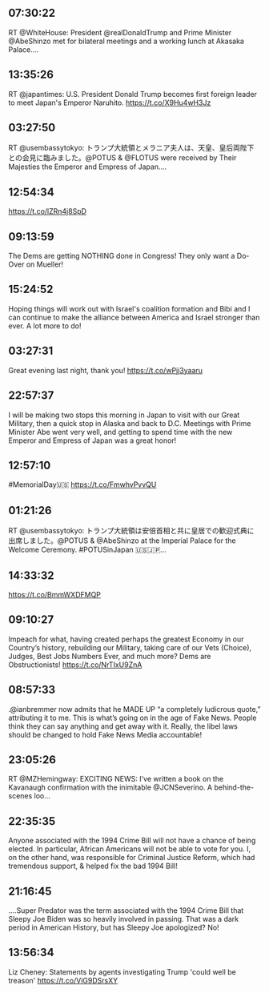 ## 07:30:22
RT @WhiteHouse: President @realDonaldTrump and Prime Minister @AbeShinzo met for bilateral meetings and a working lunch at Akasaka Palace.…
## 13:35:26
RT @japantimes: U.S. President Donald Trump becomes first foreign leader to meet Japan's Emperor Naruhito. https://t.co/X9Hu4wH3Jz
## 03:27:50
RT @usembassytokyo: トランプ大統領とメラニア夫人は、天皇、皇后両陛下との会見に臨みました。@POTUS &amp; @FLOTUS were received by Their Majesties the Emperor and Empress of Japan.…
## 12:54:34
https://t.co/lZRn4j8SpD
## 09:13:59
The Dems are getting NOTHING done in Congress! They only want a Do-Over on Mueller!
## 15:24:52
Hoping things will work out with Israel's coalition formation and Bibi and I can continue to make the alliance between America and Israel stronger than ever. A lot more to do!
## 03:27:31
Great evening last night, thank you! https://t.co/wPjj3yaaru
## 22:57:37
I will be making two stops this morning in Japan to visit with our Great Military, then a quick stop in Alaska and back to D.C. Meetings with Prime Minister Abe went very well, and getting to spend time with the new Emperor and Empress of Japan was a great honor!
## 12:57:10
#MemorialDay🇺🇸 https://t.co/FmwhvPvvQU
## 01:21:26
RT @usembassytokyo: トランプ大統領は安倍首相と共に皇居での歓迎式典に出席しました。@POTUS &amp; @AbeShinzo at the Imperial Palace for the Welcome Ceremony. #POTUSinJapan 🇺🇸🇯🇵…
## 14:33:32
https://t.co/BmmWXDFMQP
## 09:10:27
Impeach for what, having created perhaps the greatest Economy in our Country’s history, rebuilding our Military, taking care of our Vets (Choice), Judges, Best Jobs Numbers Ever, and much more? Dems are Obstructionists! https://t.co/NrTIxU9ZnA
## 08:57:33
.@ianbremmer now admits that he MADE UP “a completely ludicrous quote,” attributing it to me. This is what’s going on in the age of Fake News. People think they can say anything and get away with it. Really, the libel laws should be changed to hold Fake News Media accountable!
## 23:05:26
RT @MZHemingway: EXCITING NEWS: I've written a book on the Kavanaugh confirmation with the inimitable @JCNSeverino. A behind-the-scenes loo…
## 22:35:35
Anyone associated with the 1994 Crime Bill will not have a chance of being elected. In particular, African Americans will not be able to vote for you. I, on the other hand, was responsible for Criminal Justice Reform, which had tremendous support, &amp; helped fix the bad 1994 Bill!
## 21:16:45
....Super Predator was the term associated with the 1994 Crime Bill that Sleepy Joe Biden was so heavily involved in passing. That was a dark period in American History, but has Sleepy Joe apologized? No!
## 13:56:34
Liz Cheney: Statements by agents investigating Trump 'could well be treason' https://t.co/ViG9DSrsXY
